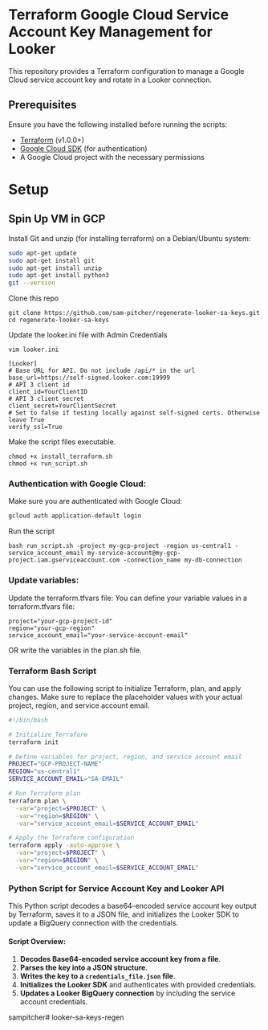 # Terraform Google Cloud Service Account Key Management for Looker

This repository provides a Terraform configuration to manage a Google Cloud service account key and rotate in a Looker connection.

## Prerequisites

Ensure you have the following installed before running the scripts:

- [Terraform](https://www.terraform.io/downloads.html) (v1.0.0+)
- [Google Cloud SDK](https://cloud.google.com/sdk/docs/install) (for authentication)
- A Google Cloud project with the necessary permissions

# Setup

## Spin Up VM in GCP

Install Git and unzip (for installing terraform) on a Debian/Ubuntu system:
```bash
sudo apt-get update
sudo apt-get install git
sudo apt-get install unzip
sudo apt-get install python3
git --version
```
Clone this repo
```
git clone https://github.com/sam-pitcher/regenerate-looker-sa-keys.git
cd regenerate-looker-sa-keys
```
Update the looker.ini file with Admin Credentials
```
vim looker.ini
```
```
[Looker]
# Base URL for API. Do not include /api/* in the url
base_url=https://self-signed.looker.com:19999
# API 3 client id
client_id=YourClientID
# API 3 client secret
client_secret=YourClientSecret
# Set to false if testing locally against self-signed certs. Otherwise leave True
verify_ssl=True
```
Make the script files executable.
```
chmod +x install_terraform.sh
chmod +x run_script.sh
```

### Authentication with Google Cloud:

Make sure you are authenticated with Google Cloud:

```bash
gcloud auth application-default login
```
Run the script
```
bash run_script.sh -project my-gcp-project -region us-central1 -service_account_email my-service-account@my-gcp-project.iam.gserviceaccount.com -connection_name my-db-connection
```


### Update variables:
Update the terraform.tfvars file:
You can define your variable values in a terraform.tfvars file:

```hcl
project="your-gcp-project-id"
region="your-gcp-region"
service_account_email="your-service-account-email"
```
OR write the variables in the plan.sh file.

### Terraform Bash Script

You can use the following script to initialize Terraform, plan, and apply changes. Make sure to replace the placeholder values with your actual project, region, and service account email.

```bash
#!/bin/bash

# Initialize Terraform
terraform init

# Define variables for project, region, and service account email
PROJECT="GCP-PROJECT-NAME"
REGION="us-central1"
SERVICE_ACCOUNT_EMAIL="SA-EMAIL"

# Run Terraform plan
terraform plan \
  -var="project=$PROJECT" \
  -var="region=$REGION" \
  -var="service_account_email=$SERVICE_ACCOUNT_EMAIL"

# Apply the Terraform configuration
terraform apply -auto-approve \
  -var="project=$PROJECT" \
  -var="region=$REGION" \
  -var="service_account_email=$SERVICE_ACCOUNT_EMAIL"
```

### Python Script for Service Account Key and Looker API

This Python script decodes a base64-encoded service account key output by Terraform, saves it to a JSON file, and initializes the Looker SDK to update a BigQuery connection with the credentials.

#### Script Overview:

1. **Decodes Base64-encoded service account key from a file**.
2. **Parses the key into a JSON structure**.
3. **Writes the key to a `credentials_file.json` file**.
4. **Initializes the Looker SDK** and authenticates with provided credentials.
5. **Updates a Looker BigQuery connection** by including the service account credentials.

sampitcher# looker-sa-keys-regen
